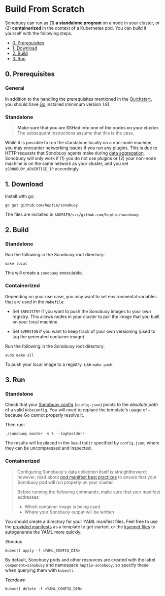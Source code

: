 # Build From Scratch

Sonobuoy can run as (1) **a standalone program** on a node in your cluster, or (2) **containerized** in the context of a Kubernetes pod. You can build it yourself with the following steps.

* [0. Prerequisites][0]
* [1. Download][1]
* [2. Build][2]
* [3. Run][3]

## 0. Prerequisites

### General
In addition to the handling the prerequisites mentioned in the [Quickstart][4], you should have [Go][5] installed (minimum version 1.8).

### Standalone
> **Make sure that you are SSHed into one of the nodes on your cluster.** The subsequent instructions assume that this is the case.

While it is possible to run the standalone locally on a non-node machine, you may encounter networking issues if you run any plugins. This is due to HTTP requests that Sonobuoy agents make during [data aggregation][6]. Sonobuoy will only work if (1) you do not use plugins or (2) your non-node machine is on the same network as your cluster, and you set `$SONOBUOY_ADVERTISE_IP` accordingly.

## 1. Download

Install with go:
```
go get github.com/heptio/sonobuoy
```
The files are installed in `$GOPATH/src/github.com/heptio/sonobuoy`.

## 2. Build

### Standalone
Run the following in the Sonobuoy root directory:
```
make local
```
This will create a `sonobuoy` executable.
### Containerized
Depending on your use case, you may want to set environmental variables that are used in the `Makefile`:
* Set `$REGISTRY` if you want to push the Sonobuoy images to your own registry. This allows nodes in your cluster to pull the image that you built on your local machine.

* Set `$VERSION` if you want to keep track of your own versioning (used to tag the generated container image).

Run the following in the Sonobuoy root directory:
```
sudo make all
```

To push your local image to a registry, use `make push`.

## 3. Run

### Standalone
Check that your [Sonobuoy config][7] (`config.json`) points to the *absolute path* of a valid `Kubeconfig`. You will need to replace the template's usage of `~` because Go cannot properly resolve it.

Then run:
```
./sonobuoy master -v 5 --logtostderr
```
The results will be placed in the `ResultsDir` specified by `config.json`, where they can be uncompressed and inspected.

### Containerized

>Configuring Sonobuoy's data collection itself is straightforward; however, read about [pod manifest best practices](configuration.md#considerations) to ensure that your Sonobuoy pod will run properly on your cluster.
>
> Before running the following commands, make sure that your manifest addresses:
> * Which container image is being used
> * Where your Sonobuoy output will be written

You should create a directory for your YAML manifest files. Feel free to use the [provided manifests][8] as a template to get started, or the [ksonnet files][9] to autogenerate the YAML more quickly.

*Standup*
```
kubectl apply -f <YAML_CONFIG_DIR>
```

By default, Sonobuoy pods and other resources are created with the label `component=sonobuoy` and namespace `heptio-sonobuoy`, so specify these when querying them with `kubectl`.

*Teardown*
```
kubectl delete -f <YAML_CONFIG_DIR>
```

[0]: #0-prerequisites
[1]: #1-download
[2]: #2-build
[3]: #3-run
[4]: ../README.md#0-prerequisites
[5]: https://golang.org/doc/install
[6]: /docs/plugins.md#overview
[7]: configuration.md#sonobuoy-config
[8]: /examples/quickstart
[9]: /examples/ksonnet
